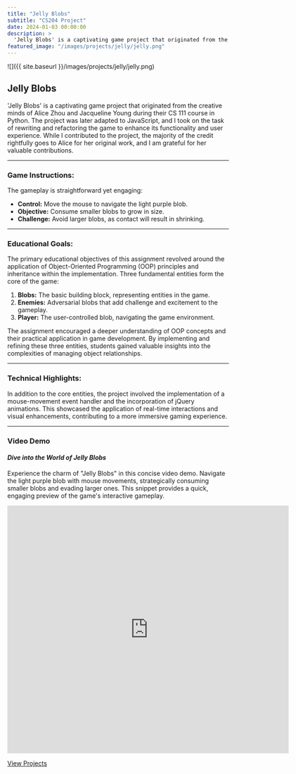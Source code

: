 ```yaml
---
title: "Jelly Blobs"
subtitle: "CS204 Project"
date: 2024-01-03 00:00:00
description: >
  'Jelly Blobs' is a captivating game project that originated from the creative minds of Alice Zhou and Jacqueline Young during their CS 111 course in Python. The project was later adapted to JavaScript, and I took on the task of rewriting and refactoring the game to enhance its functionality and user experience. While I contributed to the project, the majority of the credit rightfully goes to Alice for her original work, and I am grateful for her valuable contributions.
featured_image: "/images/projects/jelly/jelly.png"
---
```


![]({{ site.baseurl }}/images/projects/jelly/jelly.png)

## Jelly Blobs

'Jelly Blobs' is a captivating game project that originated from the creative minds of Alice Zhou and Jacqueline Young during their CS 111 course in Python. The project was later adapted to JavaScript, and I took on the task of rewriting and refactoring the game to enhance its functionality and user experience. While I contributed to the project, the majority of the credit rightfully goes to Alice for her original work, and I am grateful for her valuable contributions.

---

### Game Instructions:

The gameplay is straightforward yet engaging:

- **Control:** Move the mouse to navigate the light purple blob.
- **Objective:** Consume smaller blobs to grow in size.
- **Challenge:** Avoid larger blobs, as contact will result in shrinking.

---

### Educational Goals:

The primary educational objectives of this assignment revolved around the application of Object-Oriented Programming (OOP) principles and inheritance within the implementation. Three fundamental entities form the core of the game:

1. **Blobs:** The basic building block, representing entities in the game.
2. **Enemies:** Adversarial blobs that add challenge and excitement to the gameplay.
3. **Player:** The user-controlled blob, navigating the game environment.

The assignment encouraged a deeper understanding of OOP concepts and their practical application in game development. By implementing and refining these three entities, students gained valuable insights into the complexities of managing object relationships.

---

### Technical Highlights:

In addition to the core entities, the project involved the implementation of a mouse-movement event handler and the incorporation of jQuery animations. This showcased the application of real-time interactions and visual enhancements, contributing to a more immersive gaming experience.

---

### Video Demo

#### _Dive into the World of Jelly Blobs_

Experience the charm of "Jelly Blobs" in this concise video demo. Navigate the light purple blob with mouse movements, strategically consuming smaller blobs and evading larger ones. This snippet provides a quick, engaging preview of the game's interactive gameplay.

<iframe src="https://player.vimeo.com/video/901552050?h=7a6fc33988" width="640" height="564" frameborder="0" allow="autoplay; fullscreen" allowfullscreen></iframe>

<a href="https://haerinh.github.io/portfolio/" class="button button--large" >View Projects</a>
